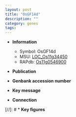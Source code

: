 ```yaml
---
layout: post
title: "OsGF14d"
description: ""
category: genes
tags: 
---
```


* **Information**  
    + Symbol: OsGF14d  
    + MSU: [LOC_Os11g34450](http://rice.uga.edu/cgi-bin/ORF_infopage.cgi?orf=LOC_Os11g34450)  
    + RAPdb: [Os11g0546900](http://rapdb.dna.affrc.go.jp/viewer/gbrowse_details/irgsp1?name=Os11g0546900)  

* **Publication**  

* **Genbank accession number**  

* **Key message**  

* **Connection**  

[//]: # * **Key figures**  


